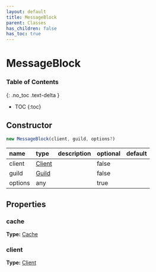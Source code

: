 ```yaml
---
layout: default
title: MessageBlock
parent: Classes
has_children: false
has_toc: true
---
```


# MessageBlock
### Table of Contents
{: .no_toc .text-delta }

- TOC
{:toc}
## Constructor
```js
new MessageBlock(client, guild, options?)
```
| name | type | description | optional | default |
|:-----|:-----|:------------|:---------|:--------|
| client | [Client](classes/Client) |  | false |  |
| guild | [Guild](classes/Guild) |  | false |  |
| options | any |  | true |  |

## Properties
### cache
**Type:** [Cache](classes/Cache)

### client
**Type:** [Client](classes/Client)

